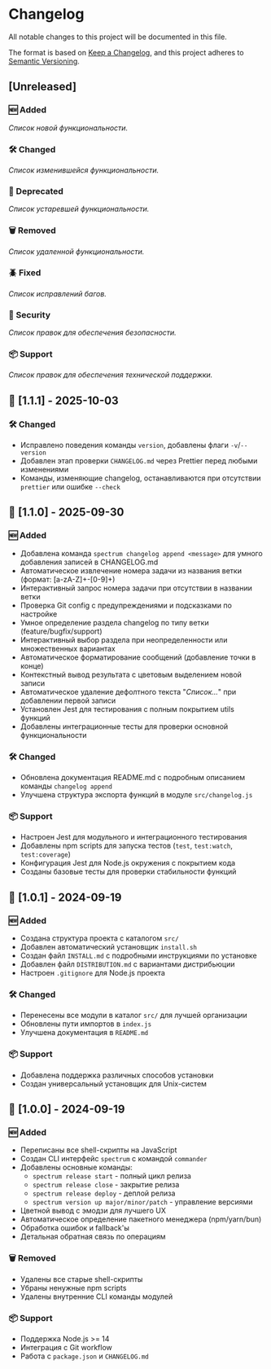 # Changelog

All notable changes to this project will be documented in this file.

The format is based on [Keep a Changelog](https://keepachangelog.com/en/1.0.0/),
and this project adheres to [Semantic Versioning](https://semver.org/spec/v2.0.0.html).

## [Unreleased]

### 🆕 Added

_Список новой функциональности._

### 🛠 Changed

_Список изменившейся функциональности._

### 📜 Deprecated

_Список устаревшей функциональности._

### 🗑 Removed

_Список удаленной функциональности._

### 🪲 Fixed

_Список исправлений багов._

### 🔐 Security

_Список правок для обеспечения безопасности._

### 📦 Support

_Список правок для обеспечения технической поддержки._

## 🚀 [1.1.1] - 2025-10-03

### 🛠 Changed

- Исправлено поведения команды `version`, добавлены флаги `-v`/`--version`
- Добавлен этап проверки `CHANGELOG.md` через Prettier перед любыми изменениями
- Команды, изменяющие changelog, останавливаются при отсутствии `prettier` или ошибке `--check`

## 🚀 [1.1.0] - 2025-09-30

### 🆕 Added

- Добавлена команда `spectrum changelog append <message>` для умного добавления записей в CHANGELOG.md
- Автоматическое извлечение номера задачи из названия ветки (формат: [a-zA-Z]+-[0-9]+)
- Интерактивный запрос номера задачи при отсутствии в названии ветки
- Проверка Git config с предупреждениями и подсказками по настройке
- Умное определение раздела changelog по типу ветки (feature/bugfix/support)
- Интерактивный выбор раздела при неопределенности или множественных вариантах
- Автоматическое форматирование сообщений (добавление точки в конце)
- Контекстный вывод результата с цветовым выделением новой записи
- Автоматическое удаление дефолтного текста "_Список..._" при добавлении первой записи
- Установлен Jest для тестирования с полным покрытием utils функций
- Добавлены интеграционные тесты для проверки основной функциональности

### 🛠 Changed

- Обновлена документация README.md с подробным описанием команды `changelog append`
- Улучшена структура экспорта функций в модуле `src/changelog.js`

### 📦 Support

- Настроен Jest для модульного и интеграционного тестирования
- Добавлены npm scripts для запуска тестов (`test`, `test:watch`, `test:coverage`)
- Конфигурация Jest для Node.js окружения с покрытием кода
- Созданы базовые тесты для проверки стабильности функций

## 🚀 [1.0.1] - 2024-09-19

### 🆕 Added

- Создана структура проекта с каталогом `src/`
- Добавлен автоматический установщик `install.sh`
- Создан файл `INSTALL.md` с подробными инструкциями по установке
- Добавлен файл `DISTRIBUTION.md` с вариантами дистрибьюции
- Настроен `.gitignore` для Node.js проекта

### 🛠 Changed

- Перенесены все модули в каталог `src/` для лучшей организации
- Обновлены пути импортов в `index.js`
- Улучшена документация в `README.md`

### 📦 Support

- Добавлена поддержка различных способов установки
- Создан универсальный установщик для Unix-систем

## 🚀 [1.0.0] - 2024-09-19

### 🆕 Added

- Переписаны все shell-скрипты на JavaScript
- Создан CLI интерфейс `spectrum` с командой `commander`
- Добавлены основные команды:
  - `spectrum release start` - полный цикл релиза
  - `spectrum release close` - закрытие релиза
  - `spectrum release deploy` - деплой релиза
  - `spectrum version up major/minor/patch` - управление версиями
- Цветной вывод с эмодзи для лучшего UX
- Автоматическое определение пакетного менеджера (npm/yarn/bun)
- Обработка ошибок и fallback'ы
- Детальная обратная связь по операциям

### 🗑 Removed

- Удалены все старые shell-скрипты
- Убраны ненужные npm scripts
- Удалены внутренние CLI команды модулей

### 📦 Support

- Поддержка Node.js >= 14
- Интеграция с Git workflow
- Работа с `package.json` и `CHANGELOG.md`

